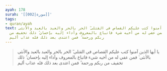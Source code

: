 ```yaml
---
ayah: 178
surah: '[[002|سورة]]'
tags:
- quran/ayah
text: يا أيها الذين آمنوا كتب عليكم القصاص في القتلى ۖ الحر بالحر والعبد بالعبد والأنثى
  بالأنثى ۚ فمن عفي له من أخيه شيء فاتباع بالمعروف وأداء إليه بإحسان ۗ ذلك تخفيف من
  ربكم ورحمة ۗ فمن اعتدى بعد ذلك فله عذاب أليم
---
```

> يا أيها الذين آمنوا كتب عليكم القصاص في القتلى ۖ الحر بالحر والعبد بالعبد والأنثى بالأنثى ۚ فمن عفي له من أخيه شيء فاتباع بالمعروف وأداء إليه بإحسان ۗ ذلك تخفيف من ربكم ورحمة ۗ فمن اعتدى بعد ذلك فله عذاب أليم
